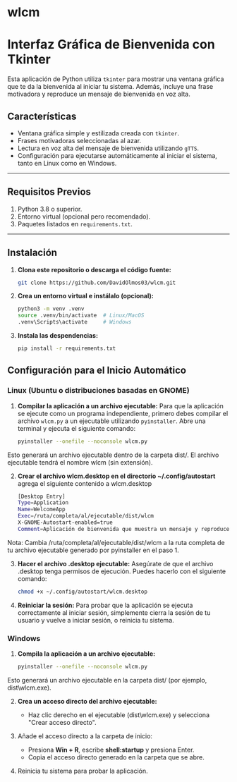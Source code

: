 # wlcm

# Interfaz Gráfica de Bienvenida con Tkinter

Esta aplicación de Python utiliza `tkinter` para mostrar una ventana gráfica que te da la bienvenida al iniciar tu sistema. Además, incluye una frase motivadora y reproduce un mensaje de bienvenida en voz alta.

## Características

- Ventana gráfica simple y estilizada creada con `tkinter`.
- Frases motivadoras seleccionadas al azar.
- Lectura en voz alta del mensaje de bienvenida utilizando `gTTS`.
- Configuración para ejecutarse automáticamente al iniciar el sistema, tanto en Linux como en Windows.

---

## Requisitos Previos

1. Python 3.8 o superior.
2. Entorno virtual (opcional pero recomendado).
3. Paquetes listados en `requirements.txt`.

---

## Instalación

1. **Clona este repositorio o descarga el código fuente:**
   ```bash
   git clone https://github.com/DavidOlmos03/wlcm.git

2. **Crea un entorno virtual e instálalo (opcional):**
    ```bash
    python3 -m venv .venv
    source .venv/bin/activate  # Linux/MacOS
    .venv\Scripts\activate     # Windows

3. **Instala las despendencias:**
    ```bash
    pip install -r requirements.txt

## Configuración para el Inicio Automático

### Linux (Ubuntu o distribuciones basadas en GNOME)

1. **Compilar la aplicación a un archivo ejecutable:**
   Para que la aplicación se ejecute como un programa independiente, primero debes compilar el archivo `wlcm.py` a un ejecutable utilizando `pyinstaller`. Abre una terminal y ejecuta el siguiente comando:
   ```bash
   pyinstaller --onefile --noconsole wlcm.py

Esto generará un archivo ejecutable dentro de la carpeta dist/. El archivo ejecutable tendrá el nombre wlcm (sin extensión).

2. **Crear el archivo wlcm.desktop en el directorio ~/.config/autostart**
    agrega el siguiente contenido a wlcm.desktop
    ```bash
    [Desktop Entry]
    Type=Application
    Name=WelcomeApp
    Exec=/ruta/completa/al/ejecutable/dist/wlcm
    X-GNOME-Autostart-enabled=true
    Comment=Aplicación de bienvenida que muestra un mensaje y reproduce audio

Nota: Cambia /ruta/completa/al/ejecutable/dist/wlcm a la ruta completa de tu archivo ejecutable generado por pyinstaller en el paso 1.

3. **Hacer el archivo .desktop ejecutable:** Asegúrate de que el archivo .desktop tenga permisos de ejecución. Puedes hacerlo con el siguiente comando:
    ```bash
    chmod +x ~/.config/autostart/wlcm.desktop
4. **Reiniciar la sesión:** Para probar que la aplicación se ejecuta correctamente al iniciar sesión, simplemente cierra la sesión de tu usuario y vuelve a iniciar sesión, o reinicia tu sistema.

### Windows

1. **Compila la aplicación a un archivo ejecutable:**
    ```bash
    pyinstaller --onefile --noconsole wlcm.py
Esto generará un archivo ejecutable en la carpeta dist/ (por ejemplo, dist\wlcm.exe).

2. **Crea un acceso directo del archivo ejecutable:**
   - Haz clic derecho en el ejecutable (dist\wlcm.exe) y selecciona "Crear acceso directo".

3. Añade el acceso directo a la carpeta de inicio:
    - Presiona **Win + R**, escribe **shell:startup** y presiona Enter.
    - Copia el acceso directo generado en la carpeta que se abre.

4. Reinicia tu sistema para probar la aplicación.
